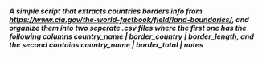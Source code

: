 ##### A simple script that extracts countries borders info from https://www.cia.gov/the-world-factbook/field/land-boundaries/, and organize them into two seperate .csv files where the first one has the following columns country_name | border_country | border_length,  and the second contains country_name | border_total | notes
